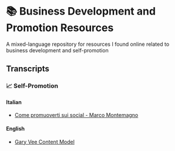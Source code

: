 # 📚 Business Development and Promotion Resources

A mixed-language repository for resources I found online related to business development and self-promotion

## Transcripts

### 📈 Self-Promotion
#### Italian
 - [Come promuoverti sui social - Marco Montemagno][1]

#### English
 - [Gary Vee Content Model][2]


[1]: /self-promotion/ita/come_promuoverti_sui_social.md
[2]: /self-promotion/eng/garyvee_content_model.pdf
